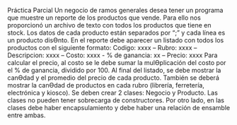 Práctica Parcial
Un negocio de ramos generales desea tener un programa que muestre un reporte de los productos que vende. Para ello nos proporcionó un archivo de texto con todos los productos que tiene en stock. Los datos de cada producto están separados por “;” y cada línea es un producto disƟnto. En el reporte debe aparecer un listado con todos los productos con el siguiente formato:
Codigo: xxxx – Rubro: xxxx – Descripcion: xxxx – Costo: xxxx - % de ganancia: xx – Precio: xxxx
Para calcular el precio, al costo se le debe sumar la mulƟplicación del costo por el % de ganancia, dividido por 100.
Al final del listado, se debe mostrar la canƟdad y el promedio del precio de cada producto.
También se deberá mostrar la canƟdad de productos en cada rubro (librería, ferretería, electrónica y kiosco).
Se deben crear 2 clases: Negocio y Producto. Las clases no pueden tener sobrecarga de constructores. Por otro lado, en las clases debe haber encapsulamiento y debe haber una relación de ensamble entre ambas.

